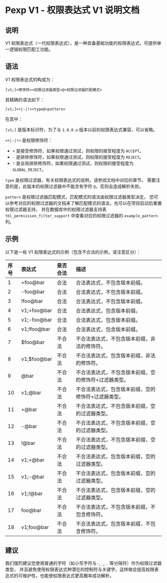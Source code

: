 # Pexp V1 - 权限表达式 V1 说明文档

## 说明

V1 权限表达式（一代权限表达式），是一种具备基础功能的权限表达式，可提供单一逻辑权限匹配工功能。

## 语法

V1 权限表达式的构成为：

```
[v1;]<修饰符><权限过滤器类型>@<权限过滤器匹配模式>
```

其精确的语法如下：

```
[v1;]<+|-|!><type@<pattern>
```

在其中：

`[v1;]` 是版本标识符，为了与 `1.8.0.a` 版本以前的权限表达式兼容，可以省略。

`<+|-|!>` 是权限修饰符：

- `+` 是接受修饰符，如果权限通过测试，则权限的接受程度为 `ACCEPT`。
- `-` 是排除修饰符，如果权限通过测试，则权限的接受程度为 `REJECT`。
- `!` 是全局排除修饰符，如果权限通过测试，则权限的接受程度为 `GLOBAL_REJECT`。

`type` 是权限过滤器，有关权限表达式的说明，请参阅文档中对应的章节。
需要注意的是，此版本的权限过滤器中不能含有字符 `@`，否则会造成解析失败。

`pattern` 是权限过滤器匹配模式，匹配模式的语法由权限过滤器类型决定。
您可以参考对应的权限过滤器的文档来了解匹配模式的语法，也可以在项目启动后重置权限过滤器支持，
并在数据库中的权限过滤器支持表 `tbl_permission_filter_support` 中查看对应的权限过滤器的 `example_pattern` 列。

## 示例

以下是一些 V1 权限表达式的示例（包含不合法的示例，请注意区分）：

| 序号 | 表达式         | 是否合法 | 描述                          |
|:---|:------------|:-----|:----------------------------|
| 1  | +foo@bar    | 合法   | 合法表达式，不包含版本前缀。              |
| 2  | -foo@bar    | 合法   | 合法表达式，不包含版本前缀。              |
| 3  | !foo@bar    | 合法   | 合法表达式，不包含版本前缀。              |
| 4  | v1;+foo@bar | 合法   | 合法表达式，包含版本前缀。               |
| 5  | v1;-foo@bar | 合法   | 合法表达式，包含版本前缀。               |
| 6  | v1;!foo@bar | 合法   | 合法表达式，包含版本前缀。               |
| 7  | $foo@bar    | 不合法  | 不合法表达式，不包含版本前缀，非法的修饰符。      |
| 8  | v1;$foo@bar | 不合法  | 不合法表达式，包含版本前缀，非法的修饰符。       |
| 9  | @bar        | 不合法  | 不合法表达式，不包含版本前缀，空的修饰符+过滤器类型。 |
| 10 | v1;@bar     | 不合法  | 不合法表达式，包含版本前缀，空的修饰符+过滤器类型。  |
| 11 | +@bar       | 不合法  | 不合法表达式，不包含版本前缀，空的过滤器类型。     |
| 12 | -@bar       | 不合法  | 不合法表达式，不包含版本前缀，空的过滤器类型。     |
| 13 | !@bar       | 不合法  | 不合法表达式，不包含版本前缀，空的过滤器类型。     |
| 14 | v1;+@bar    | 不合法  | 不合法表达式，包含版本前缀，空的过滤器类型。      |
| 15 | v1;-@bar    | 不合法  | 不合法表达式，包含版本前缀，空的过滤器类型。      |
| 16 | v1;!@bar    | 不合法  | 不合法表达式，包含版本前缀，空的过滤器类型。      |
| 17 | foo@bar     | 不合法  | 不合法表达式，不包含版本前缀，不包含修饰符。      |
| 18 | v1;foo@bar  | 不合法  | 不合法表达式，包含版本前缀，不包含修饰符。       |

## 建议

我们强烈建议您使用普通的字符（如小写字符与`-`, `_`, `.` 等分隔符）作为权限过滤器类型，
并且避免使用权限表达式种潜在的控制符与关键字。这样做会提高权限表达式的可维护性，也能使权限表达式更高概率成功解析。
